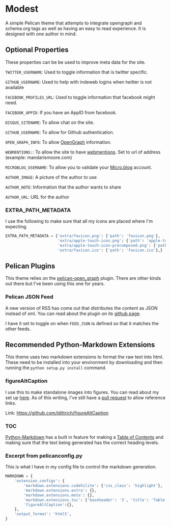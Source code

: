 # Modest
A simple Pelican theme that  attempts to integrate opengraph and schema.org tags as well as having an easy to read experience. It is designed with one author in mind.

## Optional Properties
These properties can be be used to improve meta data for the site.

`TWITTER_USERNAME`: Used to toggle information that is twitter specific.

`GITHUB_USERNAME`: Used to help with indeweb logins when twitter is not available

`FACEBOOK_PROFILES_URL`: Used to toggle information that facebook might need.

`FACEBOOK_APPID`: If you have an AppID from facebook.

`DISQUS_SITENAME`: To allow chat on the site.

`GITHUB_USERNAME`: To allow for Github authentication.

`OPEN_GRAPH_INFO`: To allow [OpenGraph](http://opengraphprotocol.org "The Open Graph protocol enables any web page to become a rich object in a social graph.") information.

`WEBMENTIONS:`: To allow the site to have [webmentions](https://webmention.io "Webmention.io is a hosted service created to easily receive webmentions on any web page."). Set to url of address (example: mandarismoore.com)

`MICROBLOG_USERNAME`: To allow you to validate your [Micro.blog](https://micro.blog "Micro.blog is a blog hosting platform with a safe community for microblogs.") account.

`AUTHOR_IMAGE`: A picture of the author to use

`AUTHOR_NOTE`: Information that the author wants to share

`AUTHOR_URL`: URL for the author

### EXTRA_PATH_METADATA
I use the following to make sure that all my icons are placed where I'm expecting.
```python
EXTRA_PATH_METADATA = {'extra/favicon.png': {'path': 'favicon.png'},
                       'extra/apple-touch-icon.png': {'path': 'apple-touch-icon.png'},
                       'extra/apple-touch-icon-precomposed.png': {'path': 'apple-touch-icon-precomposed.png'},
                       'extra/favicon.ico': {'path': 'favicon.ico'},}
```

## Pelican Plugins
This theme relies on the [pelican-open_graph](https://github.com/whiskyechobravo/pelican-open_graph) plugin. There are other kinds out there but I've been using this one for years.

### Pelican JSON Feed
A new version of RSS has come out that distributes the content as JSON instead of xml. You can read about the plugin on its [github page](https://github.com/andrewheiss/pelican_json_feed "Pelican plugin to add a JSON Feed file to your site.").

I have it set to toggle on when `FEED_JSON` is defined so that it matches the other feeds.

## Recommended Python-Markdown Extensions
This theme uses two markdown extensions to format the raw text into html. These need to be installed into your environment by downloading and then running the `python setup.py install` command.

### figureAltCaption
I use this to make standalone images into figures. You can read about my set up [here](https://mandarismoore.com/2018/01/finding-figures.html). As of this writing, I've still have a [pull request](https://github.com/jdittrich/figureAltCaption/pull/3) to allow reference links.

Link: https://github.com/jdittrich/figureAltCaption 

### TOC
[Python-Markdown](https://python-markdown.github.io) has a built in feature for making a [Table of Contents](https://python-markdown.github.io/extensions/toc/) and making sure that the text being generated has the correct heading levels. 


### Excerpt from pelicanconfig.py
This is what I have in my config file to control the markdown generation.

```python
MARKDOWN = {
    'extension_configs': {
        'markdown.extensions.codehilite': {'css_class': 'highlight'},
        'markdown.extensions.extra': {},
        'markdown.extensions.meta': {},
        'markdown.extensions.toc': {'baseheader': '3', 'title': 'Table of Contents'}
        'figureAltCaption':{},
    },
    'output_format': 'html5',
}
```
